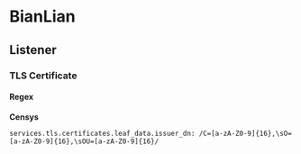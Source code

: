 # BianLian

## Listener

### TLS Certificate

#### Regex

**Censys**

```text
services.tls.certificates.leaf_data.issuer_dn: /C=[a-zA-Z0-9]{16},\sO=[a-zA-Z0-9]{16},\sOU=[a-zA-Z0-9]{16}/
```

